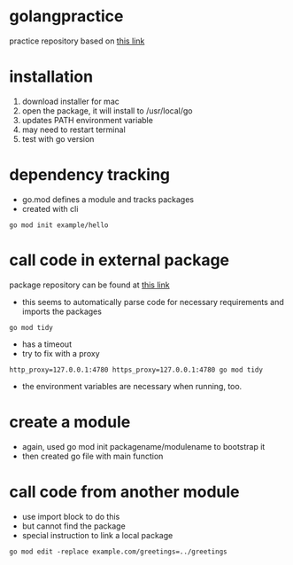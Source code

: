 # golangpractice

practice repository based on [this link](https://go.dev/doc/tutorial/getting-started#prerequisites)

# installation 

1.  download installer for mac 
2.  open the package, it will install to /usr/local/go 
3.  updates PATH environment variable 
4.  may need to restart terminal 
5.  test with go version 

# dependency tracking

- go.mod defines a module and tracks packages 
- created with cli
```console
go mod init example/hello
```

# call code in external package 

package repository can be found at [this link](pkg.go.dev)

- this seems to automatically parse code for necessary requirements and imports the packages 
```console
go mod tidy
```

- has a timeout
- try to fix with a proxy 
```console
http_proxy=127.0.0.1:4780 https_proxy=127.0.0.1:4780 go mod tidy 
```

- the environment variables are necessary when running, too.

# create a module 

- again, used go mod init packagename/modulename to bootstrap it
- then created go file with main function 

# call code from another module 

- use import block to do this
- but cannot find the package
- special instruction to link a local package
```console
go mod edit -replace example.com/greetings=../greetings
```